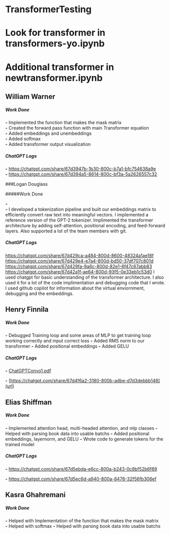 # TransformerTesting
# Look for transformer in transformers-yo.ipynb
# Additional transformer in newtransformer.ipynb

## William Warner

##### Work Done

**-** Implemented the function that makes the mask matrix <br>
**-** Created the forward pass function with main Transformer equation<br>
**-** Added embeddings and unembeddings <br>
**-** Added softmax <br>
**-** Added transformer output visualization <br>

##### ChatGPT Logs

**-** https://chatgpt.com/share/67d3947b-1b30-800c-b7a1-bfc754638a9e <br>
**-** https://chatgpt.com/share/67d394a5-8614-800c-bf3a-5a2626557c32 <br>


###Logan Douglass 

#####Work Done 

**-**  
**-** I developed a tokenization pipeline and built our embeddings matrix to efficiently convert raw text into meaningful vectors.
I implemented a reference version of the GPT-2 tokenizer.
Implimented the transformer architecture by  adding self-attention, positional encoding, and feed-forward layers.
Also supported a lot of the team members with git.
##### ChatGPT Logs
https://chatgpt.com/share/67d429ca-a484-800d-8600-48324a1ae18f
https://chatgpt.com/share/67d429e4-e7a4-800d-bd50-37df707c801d
https://chatgpt.com/share/67d429fa-9a6c-800d-82e1-6f47c67abb83
https://chatgpt.com/share/67d42a1f-ae64-800d-93f5-0e33eb1c53d0
I used chatgpt for basic understanding of the transformer architecture. I also used it for a lot of the code implimentation and debugging code that I wrote. 
I used github copilot for information about the virtual enviornment, debugging and the embeddings. 

## Henry Finnila

##### Work Done

**-** Debugged Training loop and some areas of MLP to get training loop working correctly and input correct loss
**-** Added RMS norm to our transformer
**-** Added positional embeddings
**-** Added GELU

##### ChatGPT Logs

**-** [ChatGPTConvo1.pdf](https://github.com/user-attachments/files/19257780/ChatGPTConvo1.pdf)

**-** [https://chatgpt.com/share/67d4f6a2-3180-800b-adbe-d7d3debbb148](url)


## Elias Shiffman

##### Work Done

**-** Implemented attention head, multi-headed attention, and mlp classes
**-** Helped with parsing book data into usable batchs
**-** Added positional embeddings, layernorm, and GELU
**-** Wrote code to generate tokens for the trained model

##### ChatGPT Logs

**-** https://chatgpt.com/share/67d5ebda-e6cc-800a-b243-0c8bf52b6f89 <br>

**-** https://chatgpt.com/share/67d5ec6d-a940-800a-8478-32f56fb306ef <br>

## Kasra Ghahremani
##### Work Done

**-** Helped with Implementation of the function that makes the mask matrix <br>
**-** Helped with softmax
**-** Helped with parsing book data into usable batchs

